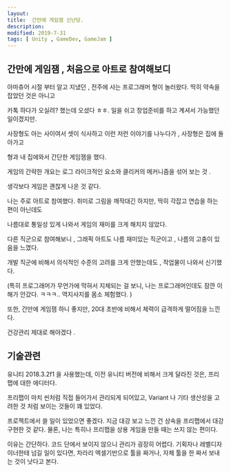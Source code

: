 ```yaml
---
layout:
title:  간만에 게임잼 신난당. 
description: 
modified: 2019-7-31
tags: [ Unity , GameDev, GameJam ] 
---
```


## 간만에 게임잼 , 처음으로 아트로 참여해보디

아마츄어 시절 부터 알고 지냈던 , 전주에 사는 프로그래머 형이 놀러왔다. 딱히 약속을 잡았던 것은 아니고 

카톡 하다가 오실려? 했는데 오셨다 ㅎㅎ. 일을 쉬고 창업준비를 하고 계셔서 가능했던 일이겠지만.

사장형도 아는 사이여서 셋이 식사하고 이런 저런 이야기를 나누다가 , 사장형은 집에 돌아가고

형과 내 집에와서 간단한 게임잼을 했다. 

게임의 간략한 개요는 로그 라이크적인 요소와 클리커의 메커니즘을 섞어 보는 것 . 

생각보다 게임은 괜찮게 나온 것 같다. 

나는 주로 아트로 참여했다. 취미로 그림을 깨작대긴 하지만, 딱히 각잡고 연습을 하는 편이 아닌데도

나름대로 통일성 있게 나와서 게임의 재미를 크게 해치지 않았다. 

다른 직군으로 참여해보니 , 그래픽 아트도 나름 재미있는 직군이고 , 나름의 고충이 있음을 느꼈다.

개발 직군에 비해서 의식적인 수준의 고려를 크게 안했는데도 , 작업물이 나와서 신기했다. 

(특히 프로그래머가 무언가에 막혀서 지체되는 걸 보니, 나는 프로그래머인데도 잠깐 이해가 안갔다. ㅋㅋㅋ.. 역지사지를 몸소 체험했다. )

또한, 간만에 게임잼 하니 좋지만, 20대 초반에 비해서 체력이 급격하게 떨어짐을 느낀다. 

건강관리 제대로 해야겠다 . 

## 기술관련

유니티 2018.3.2f1 을 사용했는데, 이전 유니티 버전에 비해서 크게 달라진 것은, 프리팹에 대한 에디터다.

프리팹이 마치 씬처럼 직접 들어가서 관리되게 되어있고, Variant 나 기타 생산성을 고려한 것 처럼 보이는 것들이 꽤 있었다.

프로젝트에서 쓸 일이 있었으면 좋겠다. 지금 대강 보고 느낀 건 상속을 프리팹에서 대강 구현한 것 같다. 물론, 나는 특히나 프리팹을 상용 게임을 만들 때는 쓰지 않는 편이다. 

이유는 간단하다. 코드 단에서 보이지 않으니 관리가 굉장히 어렵다. 기획자나 레벨디자이너한테 넘길 일이 있다면, 차라리 엑셀기반으로 툴을 짜거나, 자체 툴을 한 짜서 보내는 것이 낫다고 본다. 